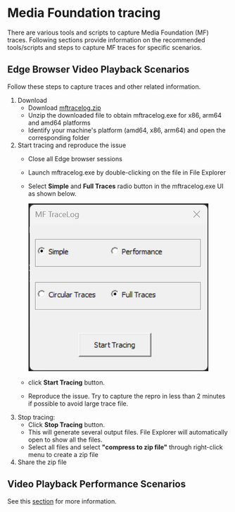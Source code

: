 # Media Foundation tracing
There are various tools and scripts to capture Media Foundation (MF) traces. Following sections provide information on the recommended tools/scripts and steps to capture MF traces for specific scenarios.   


## Edge Browser Video Playback Scenarios

Follow these steps to capture traces and other related information.

1. Download  
    - Download [mftracelog.zip](https://github.com/microsoft/media-foundation/releases/download/V1/mftracelog.zip)
    - Unzip the downloaded file to obtain mftracelog.exe for x86, arm64 and amd64 platforms
    - Identify your machine's platform (amd64, x86, arm64) and open the corresponding folder   
2. Start tracing and reproduce the issue
    - Close all Edge browser sessions
    - Launch mftracelog.exe by double-clicking on the file in File Explorer
    - Select **Simple** and **Full Traces** radio button in the mftracelog.exe UI as shown below.  

        [![mftracelog](./images/mftracelog.png)](./images/mftracelog.png)

    - click **Start Tracing** button. 
    - Reproduce the issue. Try to capture the repro in less than 2 minutes if possible to avoid large trace file.
3. Stop tracing:
    - Click **Stop Tracing** button.  
    - This will generate several output files. File Explorer will automatically open to show all the files. 
    - Select all  files and select **"compress to zip file"** through right-click menu to create a zip file  
4. Share the zip file 


## Video Playback Performance Scenarios 

See this [section](../performanceTracing/README.md) for more information.

